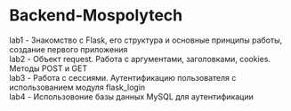# Backend-Mospolytech
 lab1 - Знакомство с Flask, его структура и основные принципы работы, создание первого приложения  
 lab2 - Объект request. Работа с аргументами, заголовками, cookies. Методы POST и GET  
 lab3 - Работа с сессиями. Аутентификацию пользователя с использованием модуля flask_login  
 lab4 - Использовоние базы данных MySQL для аутентификации
